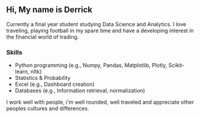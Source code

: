 ## Hi, My name is Derrick 

Currently a final year student studying Data Science and Analytics. I love traveling, playing football in my spare time and have a 
developing interest in the financial world of trading. 

### Skills 
- Python programming (e.g., Numpy, Pandas, Matplotlib, Plotly, Scikit-learn, nltk)
- Statistics & Probability 
- Excel (e.g., Dashboard creation)
- Databases (e.g., Information retrieval, normalization)

I work well with people, i'm well rounded, well traveled and appreciate other peoples cultures and differences. 
